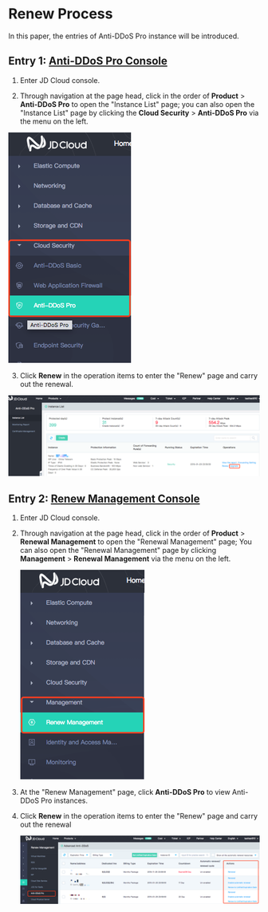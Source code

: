 # Renew Process

In this paper, the entries of Anti-DDoS Pro instance will be introduced.


## Entry 1: [Anti-DDoS Pro Console](https://ip-anti-console.jdcloud.com/instancelist)

1. Enter JD Cloud console.

2. Through navigation at the page head, click in the order of **Product** > **Anti-DDoS Pro** to open the "Instance List" page; you can also open the "Instance List" page by clicking the **Cloud Security** > **Anti-DDoS Pro** via the menu on the left.

![](../../../../image/Advanced%20Anti-DDoS/price01.png)

3. Click **Renew** in the operation items to enter the "Renew" page and carry out the renewal.

![](../../../../image/Advanced%20Anti-DDoS/price02.png)
   

## Entry 2: [Renew Management Console](https://renewal-console.jdcloud.com/renew/ipanti)

1. Enter JD Cloud console.

2. Through navigation at the page head, click in the order of **Product** > **Renewal Management** to open the "Renewal Management" page; You can also open the "Renewal Management" page by clicking **Management** > **Renewal Management** via the menu on the left.

   ![](../../../../image/Advanced%20Anti-DDoS/price03.png)
   
3. At the "Renew Management" page, click **Anti-DDoS Pro** to view Anti-DDoS Pro instances.

4. Click **Renew** in the operation items to enter the "Renew" page and carry out the renewal

   ![](../../../../image/Advanced%20Anti-DDoS/price04.png)
